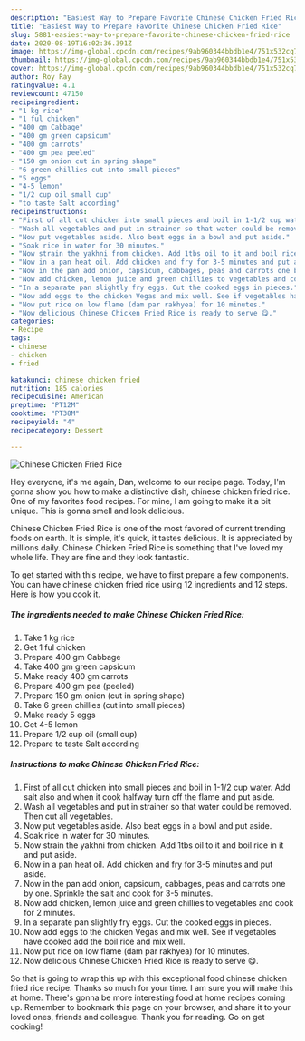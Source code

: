 ```yaml
---
description: "Easiest Way to Prepare Favorite Chinese Chicken Fried Rice"
title: "Easiest Way to Prepare Favorite Chinese Chicken Fried Rice"
slug: 5881-easiest-way-to-prepare-favorite-chinese-chicken-fried-rice
date: 2020-08-19T16:02:36.391Z
image: https://img-global.cpcdn.com/recipes/9ab960344bbdb1e4/751x532cq70/chinese-chicken-fried-rice-recipe-main-photo.jpg
thumbnail: https://img-global.cpcdn.com/recipes/9ab960344bbdb1e4/751x532cq70/chinese-chicken-fried-rice-recipe-main-photo.jpg
cover: https://img-global.cpcdn.com/recipes/9ab960344bbdb1e4/751x532cq70/chinese-chicken-fried-rice-recipe-main-photo.jpg
author: Roy Ray
ratingvalue: 4.1
reviewcount: 47150
recipeingredient:
- "1 kg rice"
- "1 ful chicken"
- "400 gm Cabbage"
- "400 gm green capsicum"
- "400 gm carrots"
- "400 gm pea peeled"
- "150 gm onion cut in spring shape"
- "6 green chillies cut into small pieces"
- "5 eggs"
- "4-5 lemon"
- "1/2 cup oil small cup"
- "to taste Salt according"
recipeinstructions:
- "First of all cut chicken into small pieces and boil in 1-1/2 cup water. Add salt also and when it cook halfway turn off the flame and put aside."
- "Wash all vegetables and put in strainer so that water could be removed. Then cut all vegetables."
- "Now put vegetables aside. Also beat eggs in a bowl and put aside."
- "Soak rice in water for 30 minutes."
- "Now strain the yakhni from chicken. Add 1tbs oil to it and boil rice in it and put aside."
- "Now in a pan heat oil. Add chicken and fry for 3-5 minutes and put aside."
- "Now in the pan add onion, capsicum, cabbages, peas and carrots one by one. Sprinkle the salt and cook for 3-5 minutes."
- "Now add chicken, lemon juice and green chillies to vegetables and cook for 2 minutes."
- "In a separate pan slightly fry eggs. Cut the cooked eggs in pieces."
- "Now add eggs to the chicken Vegas and mix well. See if vegetables have cooked add the boil rice and mix well."
- "Now put rice on low flame (dam par rakhyea) for 10 minutes."
- "Now delicious Chinese Chicken Fried Rice is ready to serve 😋."
categories:
- Recipe
tags:
- chinese
- chicken
- fried

katakunci: chinese chicken fried 
nutrition: 185 calories
recipecuisine: American
preptime: "PT12M"
cooktime: "PT38M"
recipeyield: "4"
recipecategory: Dessert

---
```



![Chinese Chicken Fried Rice](https://img-global.cpcdn.com/recipes/9ab960344bbdb1e4/751x532cq70/chinese-chicken-fried-rice-recipe-main-photo.jpg)

Hey everyone, it's me again, Dan, welcome to our recipe page. Today, I'm gonna show you how to make a distinctive dish, chinese chicken fried rice. One of my favorites food recipes. For mine, I am going to make it a bit unique. This is gonna smell and look delicious.



Chinese Chicken Fried Rice is one of the most favored of current trending foods on earth. It is simple, it's quick, it tastes delicious. It is appreciated by millions daily. Chinese Chicken Fried Rice is something that I've loved my whole life. They are fine and they look fantastic.


To get started with this recipe, we have to first prepare a few components. You can have chinese chicken fried rice using 12 ingredients and 12 steps. Here is how you cook it.

<!--inarticleads1-->

##### The ingredients needed to make Chinese Chicken Fried Rice:

1. Take 1 kg rice
1. Get 1 ful chicken
1. Prepare 400 gm Cabbage
1. Take 400 gm green capsicum
1. Make ready 400 gm carrots
1. Prepare 400 gm pea (peeled)
1. Prepare 150 gm onion (cut in spring shape)
1. Take 6 green chillies (cut into small pieces)
1. Make ready 5 eggs
1. Get 4-5 lemon
1. Prepare 1/2 cup oil (small cup)
1. Prepare to taste Salt according




<!--inarticleads2-->

##### Instructions to make Chinese Chicken Fried Rice:

1. First of all cut chicken into small pieces and boil in 1-1/2 cup water. Add salt also and when it cook halfway turn off the flame and put aside.
1. Wash all vegetables and put in strainer so that water could be removed. Then cut all vegetables.
1. Now put vegetables aside. Also beat eggs in a bowl and put aside.
1. Soak rice in water for 30 minutes.
1. Now strain the yakhni from chicken. Add 1tbs oil to it and boil rice in it and put aside.
1. Now in a pan heat oil. Add chicken and fry for 3-5 minutes and put aside.
1. Now in the pan add onion, capsicum, cabbages, peas and carrots one by one. Sprinkle the salt and cook for 3-5 minutes.
1. Now add chicken, lemon juice and green chillies to vegetables and cook for 2 minutes.
1. In a separate pan slightly fry eggs. Cut the cooked eggs in pieces.
1. Now add eggs to the chicken Vegas and mix well. See if vegetables have cooked add the boil rice and mix well.
1. Now put rice on low flame (dam par rakhyea) for 10 minutes.
1. Now delicious Chinese Chicken Fried Rice is ready to serve 😋.




So that is going to wrap this up with this exceptional food chinese chicken fried rice recipe. Thanks so much for your time. I am sure you will make this at home. There's gonna be more interesting food at home recipes coming up. Remember to bookmark this page on your browser, and share it to your loved ones, friends and colleague. Thank you for reading. Go on get cooking!
